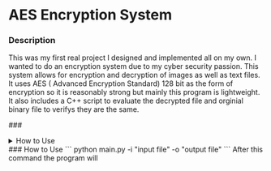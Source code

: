 # AES Encryption System
### Description
This was my first real project I designed and implemented all on my own. I wanted to do an encryption system due to my cyber security passion. This system allows for encryption and decryption of images as well as text files. It uses AES ( Advanced Encryption Standard) 128 bit as the form of encryption so it is reasonably strong but mainly this program is lightweight. It also includes a C++ script to evaluate the decrypted file and orginial binary file to verifys they are the same. 

###<details><summary>How to Use</summary>
<p>

#### Command

```
python main.py -i "input file" -o "output file"
```

</p>
</details>
### How to Use
```
python main.py -i "input file" -o "output file"
```
After this command the program will 

